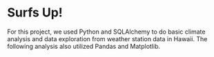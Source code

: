 # Surfs Up!

For this project, we used Python and SQLAlchemy to do basic climate analysis and data exploration from weather station data in Hawaii. The following analysis also utilized Pandas and Matplotlib.
